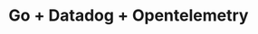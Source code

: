 ---
title: Go + Datadog + Opentelemetry
description: A reference page in my new Starlight docs site.
---